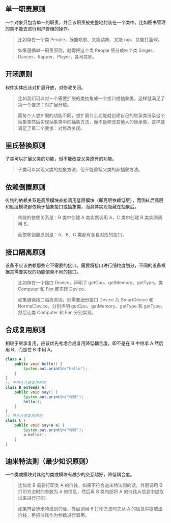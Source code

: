 ## 单一职责原则
一个对象只包含单一的职责，并且该职责被完整地封装在一个类中。比如图书管理的类不能去进行用户管理的操作。
> 比如存在一个类 People，既能唱歌、又能跳舞、又能 rap、又能打篮球。
> 
> 如果遵循单一职责原则，就得把这个类 People 细分成四个类 Singer、Dancer、Rapper、Player，各司其职。
## 开闭原则
软件实体应该对扩展开放，对修改关闭。
> 比如我们可以对一个需要扩展的类抽象成一个接口或抽象类，这样就满足了第一个要求：对扩展开放。
> 
> 而每个人想扩展的功能不同，想扩展什么功能就创建自己的继承类继承这个抽象类然后实现抽象类中的抽象方法，而不是修改其他人的继承类，这样就满足了第二个要求：对修改关闭。
## 里氏替换原则
子类可以扩展父类的功能，但不能改变父类原有的功能。
> 子类可以实现父类的抽象方法，但不能重写父类的非抽象方法。
## 依赖倒置原则
传统的依赖关系是高层模块直接调用低层模块（即高层依赖低层），而倒转后高层和低层模块都依赖于抽象接口或抽象类，而具体实现隐藏在抽象后。
> 传统的依赖关系是：B 类中创建 A 类实例调用 A，C 类中创建 B 类实例调用 B。
> 
> 而依赖倒置原则是：A、B、C 类都有各自对应的接口，
## 接口隔离原则
设备不应该依赖那些它不需要的接口。需要将接口进行细粒度划分，不同的设备根据其需要实现的功能依赖不同的接口。
> 比如存在一个接口 Device，声明了 getCpu、getMemory、getType。类 Computer 和 Fan 都实现 Device。
> 
> 如果遵循接口隔离原则，则需要细分接口 Device 为 SmartDevice 和 NormalDevice，分别声明 getCpu、getMemory、getType 和 getType。然后让类 Computer 和 Fan 分别实现。
## 合成复用原则
相较于继承复用，应该优先考虑合成复用降低耦合度。即不是在 B 中继承 A 然后用 B，而是在 B 中用 A。
```java
class A {
    public void hello() {
        System.out.println("hello");
    }
}
// 不符合合成复用原则
class B extends A{
    public void say() {
        System.out.println("你好");
        hello();
    }
}
// 符合合成复用原则
class C {
    public void say(A a) {
        System.out.println("你好");
        a.hello();
    }
}
```
## 迪米特法则（最少知识原则）
一个类或模块对其他的类或模块有越少的交互越好，降低耦合度。
> 比如类 B 需要打印类 A 的价钱，如果不符合迪米特法则的话，外层调用 B 打印方法时的参数为 A 的信息，然后再 B 类内部将 A 的价钱从信息中提取出来进行打印。
> 
> 如果符合迪米特法则的话，外层调用 B 打印方法时先从 A 的信息中提取出价钱，再把价钱作为参数进行调用。
